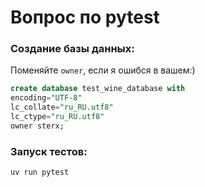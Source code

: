 # Вопрос по pytest 

### Создание базы данных:

Поменяйте `owner`, если я ошибся в вашем:)

```sql
create database test_wine_database with
encoding="UTF-8"
lc_collate="ru_RU.utf8"
lc_ctype="ru_RU.utf8"
owner sterx;
```

### Запуск тестов:

```bash
uv run pytest
```
